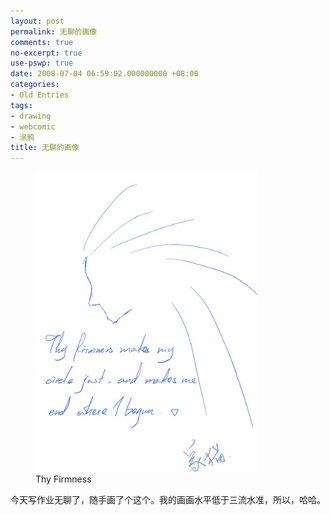 ```yaml
---
layout: post
permalink: 无聊的画像
comments: true
no-excerpt: true
use-pswp: true
date: 2008-07-04 06:59:02.000000000 +08:00
categories:
- Old Entries
tags:
- drawing
- webcomic
- 涂鸦
title: 无聊的画像
---
```


<div class="imgDisplay monod" style="max-width: 435px;" itemscope itemtype="http://schema.org/ImageGallery">
  <figure itemprop="associatedMedia" itemscope itemtype="http://schema.org/ImageObject">
    <a href="/assets/old/Ink263274927290-435x588.jpg" itemprop="contentUrl" data-size="435x588" >
    <img src="/assets/old/Ink263274927290-435x588.jpg" itemprop="thumbnail" alt="Thy Firmness" />
    </a>
    <figcaption itemprop="caption description">Thy Firmness</figcaption>
  </figure>
</div>

今天写作业无聊了，随手画了个这个。我的画画水平低于三流水准，所以，哈哈。